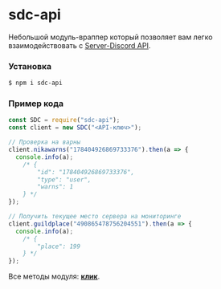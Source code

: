 # sdc-api
Небольшой модуль-враппер который позволяет вам легко взаимодействовать с [Server-Discord API](https://docs.server-discord.com).

### Установка
```sh
$ npm i sdc-api
```

### Пример кода
```js
const SDC = require("sdc-api");
const client = new SDC("<API-ключ>");

// Проверка на варны
client.nikawarns("178404926869733376").then(a => {
  console.info(a);
    /* {
        "id": "178404926869733376",
        "type": "user",
        "warns": 1
    } */
});

// Получить текущее место сервера на мониторинге
client.guildplace("490865478756204551").then(a => {
  console.info(a);
    /* {
        "place": 199
    } */
});
```
Все методы модуля: **[клик](https://github.com/MegaVasiliy007/sdc-api/blob/master/METHODS.md)**.
